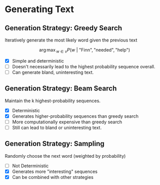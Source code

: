# Generating Text

## Generation Strategy: Greedy Search

Iteratively generate the most likely word given the previous text

$$\displaystyle{\arg \max}_{w\in v} P(w\ \vert\ \text{"Finn"},\text{"needed"},\text{"help"})$$

- [x] Simple and deterministic
- [ ] Doesn't necessarily lead to the highest probability sequence overall.
- [ ] Can generate bland, uninteresting text.

## Generation Strategy: Beam Search

Maintain the k highest-probability sequences.

- [x] Deterministic
- [x] Generates higher-probability sequences than greedy search
- [ ] More computationally expensive than greedy search
- [ ] Still can lead to bland or uninteresting text.

## Generation Strategy: Sampling

Randomly choose the next word (weighted by probability)

- [ ] Not Deterministic
- [x] Generates more "interesting" sequences
- [x] Can be combined with other strategies